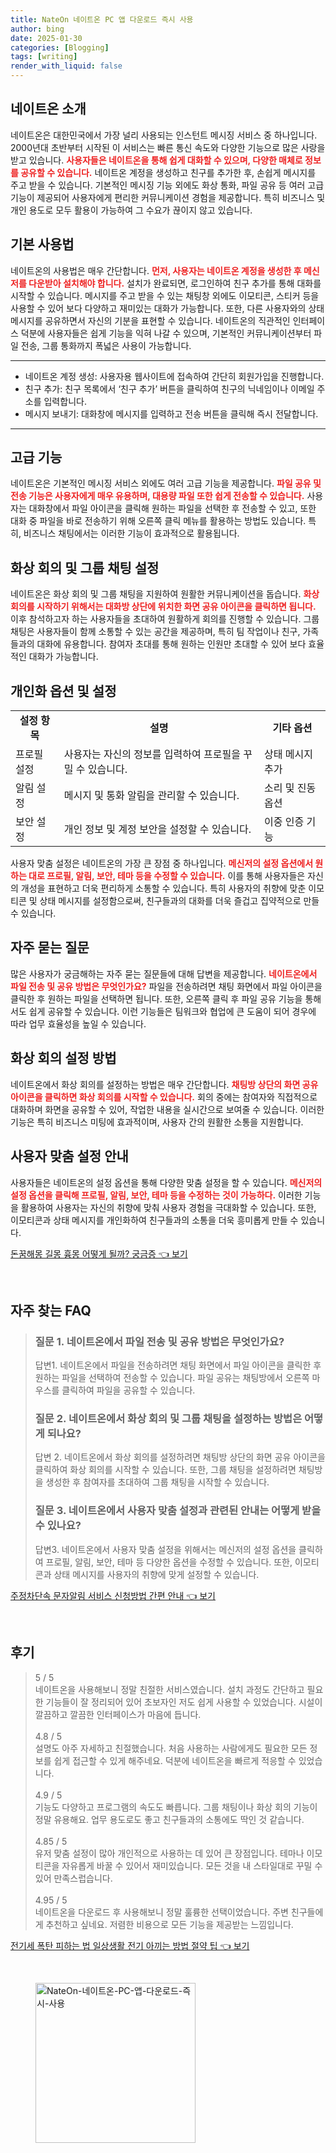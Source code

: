 ```yaml
---
title: NateOn 네이트온 PC 앱 다운로드 즉시 사용
author: bing
date: 2025-01-30
categories: [Blogging]
tags: [writing]
render_with_liquid: false
---
```



<h2 id='네이트온_소개'>네이트온 소개</h2>

<p>네이트온은 대한민국에서 가장 널리 사용되는 인스턴트 메시징 서비스 중 하나입니다. 2000년대 초반부터 시작된 이 서비스는 빠른 통신 속도와 다양한 기능으로 많은 사랑을 받고 있습니다. <b><span style="color: #ee2323;">사용자들은 네이트온을 통해 쉽게 대화할 수 있으며, 다양한 매체로 정보를 공유할 수 있습니다.</span></b> 네이트온 계정을 생성하고 친구를 추가한 후, 손쉽게 메시지를 주고 받을 수 있습니다. 기본적인 메시징 기능 외에도 화상 통화, 파일 공유 등 여러 고급 기능이 제공되어 사용자에게 편리한 커뮤니케이션 경험을 제공합니다. 특히 비즈니스 및 개인 용도로 모두 활용이 가능하여 그 수요가 끊이지 않고 있습니다.</p>

<h2 id='기본_사용법'>기본 사용법</h2>

<p>네이트온의 사용법은 매우 간단합니다. <b><span style="color: #ee2323;">먼저, 사용자는 네이트온 계정을 생성한 후 메신저를 다운받아 설치해야 합니다.</span></b> 설치가 완료되면, 로그인하여 친구 추가를 통해 대화를 시작할 수 있습니다. 메시지를 주고 받을 수 있는 채팅창 외에도 이모티콘, 스티커 등을 사용할 수 있어 보다 다양하고 재미있는 대화가 가능합니다. 또한, 다른 사용자와의 상태 메시지를 공유하면서 자신의 기분을 표현할 수 있습니다. 네이트온의 직관적인 인터페이스 덕분에 사용자들은 쉽게 기능을 익혀 나갈 수 있으며, 기본적인 커뮤니케이션부터 파일 전송, 그룹 통화까지 폭넓은 사용이 가능합니다.</p>

<hr />

<ul>
    <li>네이트온 계정 생성: 사용자용 웹사이트에 접속하여 간단히 회원가입을 진행합니다.</li>
    <li>친구 추가: 친구 목록에서 ‘친구 추가’ 버튼을 클릭하여 친구의 닉네임이나 이메일 주소를 입력합니다.</li>
    <li>메시지 보내기: 대화창에 메시지를 입력하고 전송 버튼을 클릭해 즉시 전달합니다.</li>
</ul>

<hr />

<h2 id='고급_기능'>고급 기능</h2>

<p>네이트온은 기본적인 메시징 서비스 외에도 여러 고급 기능을 제공합니다. <b><span style="color: #ee2323;">파일 공유 및 전송 기능은 사용자에게 매우 유용하며, 대용량 파일 또한 쉽게 전송할 수 있습니다.</span></b> 사용자는 대화창에서 파일 아이콘을 클릭해 원하는 파일을 선택한 후 전송할 수 있고, 또한 대화 중 파일을 바로 전송하기 위해 오른쪽 클릭 메뉴를 활용하는 방법도 있습니다. 특히, 비즈니스 채팅에서는 이러한 기능이 효과적으로 활용됩니다.</p>

<h2 id='화상_회의_및_그룹_채팅'>화상 회의 및 그룹 채팅 설정</h2>

<p>네이트온은 화상 회의 및 그룹 채팅을 지원하여 원활한 커뮤니케이션을 돕습니다. <b><span style="color: #ee2323;">화상 회의를 시작하기 위해서는 대화방 상단에 위치한 화면 공유 아이콘을 클릭하면 됩니다.</span></b> 이후 참석하고자 하는 사용자들을 초대하여 원활하게 회의를 진행할 수 있습니다. 그룹 채팅은 사용자들이 함께 소통할 수 있는 공간을 제공하며, 특히 팀 작업이나 친구, 가족들과의 대화에 유용합니다. 참여자 초대를 통해 원하는 인원만 초대할 수 있어 보다 효율적인 대화가 가능합니다.</p>

<h2 id='개인화_옵션'>개인화 옵션 및 설정</h2>

<table>
    <tr>
        <td style="text-align: center; height: 17px;"><b>설정 항목</b></td>
        <td style="text-align: center; height: 17px;"><b>설명</b></td>
        <td style="text-align: center; height: 17px;"><b>기타 옵션</b></td>
    </tr>
    <tr>
        <td>프로필 설정</td>
        <td>사용자는 자신의 정보를 입력하여 프로필을 꾸밀 수 있습니다.</td>
        <td>상태 메시지 추가</td>
    </tr>
    <tr>
        <td>알림 설정</td>
        <td>메시지 및 통화 알림을 관리할 수 있습니다.</td>
        <td>소리 및 진동 옵션</td>
    </tr>
    <tr>
        <td>보안 설정</td>
        <td>개인 정보 및 계정 보안을 설정할 수 있습니다.</td>
        <td>이중 인증 기능</td>
    </tr>
</table>

<p>사용자 맞춤 설정은 네이트온의 가장 큰 장점 중 하나입니다. <b><span style="color: #ee2323;">메신저의 설정 옵션에서 원하는 대로 프로필, 알림, 보안, 테마 등을 수정할 수 있습니다.</span></b> 이를 통해 사용자들은 자신의 개성을 표현하고 더욱 편리하게 소통할 수 있습니다. 특히 사용자의 취향에 맞춘 이모티콘 및 상태 메시지를 설정함으로써, 친구들과의 대화를 더욱 즐겁고 집약적으로 만들 수 있습니다.</p>

<h2 id='자주_묻는_질문'>자주 묻는 질문</h2>

<p>많은 사용자가 궁금해하는 자주 묻는 질문들에 대해 답변을 제공합니다. <b><span style="color: #ee2323;">네이트온에서 파일 전송 및 공유 방법은 무엇인가요?</span></b> 파일을 전송하려면 채팅 화면에서 파일 아이콘을 클릭한 후 원하는 파일을 선택하면 됩니다. 또한, 오른쪽 클릭 후 파일 공유 기능을 통해서도 쉽게 공유할 수 있습니다. 이런 기능들은 팀워크와 협업에 큰 도움이 되어 경우에 따라 업무 효율성을 높일 수 있습니다.</p>

<h2 id='화상_회의_설정'>화상 회의 설정 방법</h2>

<p>네이트온에서 화상 회의를 설정하는 방법은 매우 간단합니다. <b><span style="color: #ee2323;">채팅방 상단의 화면 공유 아이콘을 클릭하면 화상 회의를 시작할 수 있습니다.</span></b> 회의 중에는 참여자와 직접적으로 대화하며 화면을 공유할 수 있어, 작업한 내용을 실시간으로 보여줄 수 있습니다. 이러한 기능은 특히 비즈니스 미팅에 효과적이며, 사용자 간의 원활한 소통을 지원합니다.</p>

<h2 id='사용자_맞춤_설정_안내'>사용자 맞춤 설정 안내</h2>

<p>사용자들은 네이트온의 설정 옵션을 통해 다양한 맞춤 설정을 할 수 있습니다. <b><span style="color: #ee2323;">메신저의 설정 옵션을 클릭해 프로필, 알림, 보안, 테마 등을 수정하는 것이 가능하다.</span></b> 이러한 기능을 활용하여 사용자는 자신의 취향에 맞춰 사용자 경험을 극대화할 수 있습니다. 또한, 이모티콘과 상태 메시지를 개인화하여 친구들과의 소통을 더욱 흥미롭게 만들 수 있습니다.</p>


<p><a class="click-button" title="돈꿈해몽 길몽 흉몽 어떻게 될까? 궁금증" href="https://blackassets.github.io/posts/%EB%8F%88%EA%BF%88%ED%95%B4%EB%AA%BD-%EA%B8%B8%EB%AA%BD-%ED%9D%89%EB%AA%BD-%EC%96%B4%EB%96%BB%EA%B2%8C-%EB%90%A0%EA%B9%8C-%EA%B6%81%EA%B8%88%EC%A6%9D/" rel="dofollow">돈꿈해몽 길몽 흉몽 어떻게 될까? 궁금증 👈 보기</a></p><br>
<h2 id='자주_찾는_FAQ'>자주 찾는 FAQ</h2>
<div itemscope="" itemtype="https://schema.org/FAQPage"> 
<blockquote> 
<div itemscope="" itemprop="mainEntity" itemtype="https://schema.org/Question"> 
<h3 itemprop="name">질문 1. 네이트온에서 파일 전송 및 공유 방법은 무엇인가요?</h3> 
<div itemscope="" itemprop="acceptedAnswer" itemtype="https://schema.org/Answer"> 
<span itemprop="text"> 
<p>답변1. 네이트온에서 파일을 전송하려면 채팅 화면에서 파일 아이콘을 클릭한 후 원하는 파일을 선택하여 전송할 수 있습니다. 파일 공유는 채팅방에서 오른쪽 마우스를 클릭하여 파일을 공유할 수 있습니다.</p> 
</span> 
</div> 
</div> 

<div itemscope="" itemprop="mainEntity" itemtype="https://schema.org/Question"> 
<h3 itemprop="name">질문 2. 네이트온에서 화상 회의 및 그룹 채팅을 설정하는 방법은 어떻게 되나요?</h3> 
<div itemscope="" itemprop="acceptedAnswer" itemtype="https://schema.org/Answer"> 
<span itemprop="text"> 
<p>답변 2. 네이트온에서 화상 회의를 설정하려면 채팅방 상단의 화면 공유 아이콘을 클릭하여 화상 회의를 시작할 수 있습니다. 또한, 그룹 채팅을 설정하려면 채팅방을 생성한 후 참여자를 초대하여 그룹 채팅을 시작할 수 있습니다.</p> 
</span> 
</div> 
</div> 

<div itemscope="" itemprop="mainEntity" itemtype="https://schema.org/Question"> 
<h3 itemprop="name">질문 3. 네이트온에서 사용자 맞춤 설정과 관련된 안내는 어떻게 받을 수 있나요?</h3> 
<div itemscope="" itemprop="acceptedAnswer" itemtype="https://schema.org/Answer"> 
<span itemprop="text"> 
<p>답변3. 네이트온에서 사용자 맞춤 설정을 위해서는 메신저의 설정 옵션을 클릭하여 프로필, 알림, 보안, 테마 등 다양한 옵션을 수정할 수 있습니다. 또한, 이모티콘과 상태 메시지를 사용자의 취향에 맞게 설정할 수 있습니다.</p> 
</span> 
</div> 
</div> 
</blockquote> 
</div>
<p><a class="click-button" title="주정차단속 문자알림 서비스 신청방법 간편 안내" href="https://blackassets.github.io/posts/%EC%A3%BC%EC%A0%95%EC%B0%A8%EB%8B%A8%EC%86%8D-%EB%AC%B8%EC%9E%90%EC%95%8C%EB%A6%BC-%EC%84%9C%EB%B9%84%EC%8A%A4-%EC%8B%A0%EC%B2%AD%EB%B0%A9%EB%B2%95-%EA%B0%84%ED%8E%B8-%EC%95%88%EB%82%B4/" rel="dofollow">주정차단속 문자알림 서비스 신청방법 간편 안내 👈 보기</a></p><br>
<h2 id='후기'>후기</h2>
<div itemscope itemtype="https://schema.org/Product">
  <blockquote>
  <div itemprop="review" itemscope itemtype="https://schema.org/Review">
      <div itemprop="reviewRating" itemscope itemtype="https://schema.org/Rating"> <span itemprop="ratingValue">5</span> / <span itemprop="bestRating">5</span> </div>
      <span itemprop="reviewBody">네이트온을 사용해보니 정말 친절한 서비스였습니다. 설치 과정도 간단하고 필요한 기능들이 잘 정리되어 있어 초보자인 저도 쉽게 사용할 수 있었습니다. 시설이 깔끔하고 깔끔한 인터페이스가 마음에 듭니다.</span>
  </div>
  <br>
  <div itemprop="review" itemscope itemtype="https://schema.org/Review">
      <div itemprop="reviewRating" itemscope itemtype="https://schema.org/Rating"> <span itemprop="ratingValue">4.8</span> / <span itemprop="bestRating">5</span> </div>
      <span itemprop="reviewBody">설명도 아주 자세하고 친절했습니다. 처음 사용하는 사람에게도 필요한 모든 정보를 쉽게 접근할 수 있게 해주네요. 덕분에 네이트온을 빠르게 적응할 수 있었습니다.</span>
  </div>
  <br>
  <div itemprop="review" itemscope itemtype="https://schema.org/Review">
      <div itemprop="reviewRating" itemscope itemtype="https://schema.org/Rating"> <span itemprop="ratingValue">4.9</span> / <span itemprop="bestRating">5</span> </div>
      <span itemprop="reviewBody">기능도 다양하고 프로그램의 속도도 빠릅니다. 그룹 채팅이나 화상 회의 기능이 정말 유용해요. 업무 용도로도 좋고 친구들과의 소통에도 딱인 것 같습니다.</span>
  </div>
  <br>
  <div itemprop="review" itemscope itemtype="https://schema.org/Review">
      <div itemprop="reviewRating" itemscope itemtype="https://schema.org/Rating"> <span itemprop="ratingValue">4.85</span> / <span itemprop="bestRating">5</span> </div>
      <span itemprop="reviewBody">유저 맞춤 설정이 많아 개인적으로 사용하는 데 있어 큰 장점입니다. 테마나 이모티콘을 자유롭게 바꿀 수 있어서 재미있습니다. 모든 것을 내 스타일대로 꾸밀 수 있어 만족스럽습니다.</span>
  </div>
  <br>
  <div itemprop="review" itemscope itemtype="https://schema.org/Review">
      <div itemprop="reviewRating" itemscope itemtype="https://schema.org/Rating"> <span itemprop="ratingValue">4.95</span> / <span itemprop="bestRating">5</span> </div>
      <span itemprop="reviewBody">네이트온을 다운로드 후 사용해보니 정말 훌륭한 선택이었습니다. 주변 친구들에게 추천하고 싶네요. 저렴한 비용으로 모든 기능을 제공받는 느낌입니다.</span>
  </div>
  </blockquote>
</div>
<p><a class="click-button" title="전기세 폭탄 피하는 법 일상생활 전기 아끼는 방법 절약 팁" href="https://blackassets.github.io/posts/%EC%A0%84%EA%B8%B0%EC%84%B8-%ED%8F%AD%ED%83%84-%ED%94%BC%ED%95%98%EB%8A%94-%EB%B2%95-%EC%9D%BC%EC%83%81%EC%83%9D%ED%99%9C-%EC%A0%84%EA%B8%B0-%EC%95%84%EB%81%BC%EB%8A%94-%EB%B0%A9%EB%B2%95-%EC%A0%88%EC%95%BD-%ED%8C%81/" rel="dofollow">전기세 폭탄 피하는 법 일상생활 전기 아끼는 방법 절약 팁 👈 보기</a></p><br>
<figure class="image"><img src="https://blackassets.github.io/assets/img/thumbnail/NateOn-네이트온-PC-앱-다운로드-즉시-사용.webp" alt="NateOn-네이트온-PC-앱-다운로드-즉시-사용" width="256" height="256"></figure>